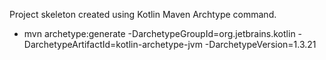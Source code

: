 Project skeleton created using Kotlin Maven Archtype command.

- mvn archetype:generate -DarchetypeGroupId=org.jetbrains.kotlin -DarchetypeArtifactId=kotlin-archetype-jvm -DarchetypeVersion=1.3.21

